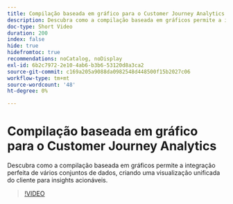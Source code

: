 ```yaml
---
title: Compilação baseada em gráfico para o Customer Journey Analytics
description: Descubra como a compilação baseada em gráficos permite a integração perfeita de vários conjuntos de dados, criando uma visualização unificada do cliente para insights acionáveis.
doc-type: Short Video
duration: 200
index: false
hide: true
hidefromtoc: true
recommendations: noCatalog, noDisplay
exl-id: 6b2c7972-2e10-4ab6-b3b6-53120d8a3ca2
source-git-commit: c169a205a9088da0982548d448500f15b2027c06
workflow-type: tm+mt
source-wordcount: '48'
ht-degree: 0%

---
```


# Compilação baseada em gráfico para o Customer Journey Analytics

Descubra como a compilação baseada em gráficos permite a integração perfeita de vários conjuntos de dados, criando uma visualização unificada do cliente para insights acionáveis.

<!-- 62_S112_3442459_199_graphbased-stitching-for-customer-journey-analytics -->
>[!VIDEO](https://video.tv.adobe.com/v/3460220/?learn=on&enablevpops=true&captions=por_br)
